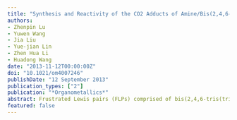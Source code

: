 ```yaml
---
title: "Synthesis and Reactivity of the CO2 Adducts of Amine/Bis(2,4,6-tris(trifluoromethyl)phenyl)borane Pairs"
authors:
- Zhenpin Lu
- Yuwen Wang
- Jia Liu
- Yue-jian Lin
- Zhen Hua Li
- Huadong Wang
date: "2013-11-12T00:00:00Z"
doi: "10.1021/om4007246"
publishDate: "12 September 2013" 
publication_types: ["2"]
publication: "*Organometallics*"
abstract: Frustrated Lewis pairs (FLPs) comprised of bis(2,4,6-tris(trifluoromethyl)phenyl)borane (<b>1</b>) and a secondary amine (such as HNiPr<sub>2</sub> or HNEt<sub>2</sub>) readily react with CO<sub>2</sub> at room temperature to afford ammonium carbamatoborate salts <b>2</b>. When the reaction was carried out at 80 °C, carbamate boryl esters <b>3</b> were obtained with release of 1 equiv of H<sub>2</sub>. The iPr-substituted carbamate boryl ester <b>3a</b> can function as an intramolecular FLP to activate H<sub>2</sub>, affording ammonium borylformate salt <b>4a</b> and formamide adduct <b>5a</b>. Two reaction pathways leading to the formation of <b>4a</b> and <b>5a</b> are proposed.
featured: false
---
```


